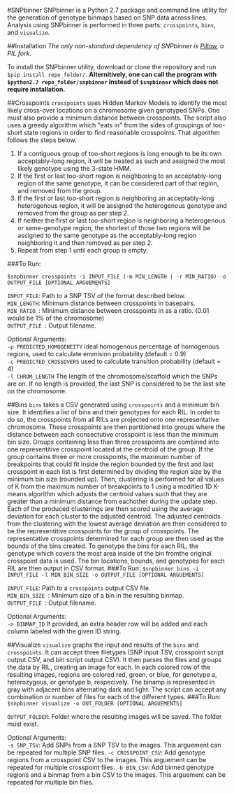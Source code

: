 #SNPbinner
SNPbinner is a Python 2.7 package and command line utility for the generation of genotype binmaps based on SNP data across lines.  Analysis using SNPbinner is performed in three parts: `crosspoints`, `bins`, and `visualize`.

##Installation
_The only non-standard dependency of SNPbinner is [Pillow](https://github.com/python-pillow/Pillow), a PIL fork._

To install the SNPbinner utility, download or clone the repository and run `$pip install repo_folder/`. **Alternitively, one can call the program with `$python2.7 repo_folder/snpbinner` instead of `$snpbinner`  which does not require installation.**

##Crosspoints
`crosspoints` uses Hidden Markov Models to identify the most likely cross-over locations on a chromosome given genotyped SNPs. One must also provide a minimum distance between crosspoints. The script also uses a greedy algorithm which "eats in" from the sides of groupings of too-short state regions in order to find reasonable crosspoints. That algorithm follows the steps below.

1. If a contiguous group of too-short regions is long enough to be its own acceptably-long region, it will be treated as such and assigned the most likely genotype using the 3-state HMM.
2. If the first or last too-short region is neighboring to an acceptably-long region of the same genotype, it can be considered part of that region, and removed from the group.
3. If the first or last too-short region is neighboring an acceptably-long heterogenous region, it will be assigned the heterogenous genotype and removed from the group as per step 2.
4. If neither the first or last too-short region is neighboring a heterogenous or same-genotype region, the shortest of those two regions will be assigned to the same genotype as the acceptably-long region neighboring it and then removed as per step 2.  
5. Repeat from step 1 until each group is empty.

###To Run:

```$snpbinner crosspoints -i INPUT_FILE (-m MIN_LENGTH | -r MIN_RATIO) -o OUTPUT_FILE [OPTIONAL ARGUEMENTS]```  

`INPUT_FILE`: Path to a SNP TSV of the format described below.  
`MIN_LENGTH`: Minimum distance between crosspoints in basepairs.  
`MIN_RATIO `: Minimum distance between crosspoints in as a ratio. (0.01 would be 1% of the chromosome)  
`OUTPUT_FILE `: Output filename.  

Optional Arguments:  
`-p PREDICTED_HOMOGENEITY` ideal homogenous percentage of homogenous regions, used to calculate emmision probability (default = 0.9)  
`-c PREDICTED_CROSSOVERS` used to calculate transition probability (default = 4)  
`-l CHROM_LENGTH` The length of the chromosome/scaffold which the SNPs are on. If no length is provided, the last SNP is considered to be the last site on the chromosome.

##Bins
`bins` takes a CSV generated using `crosspoints` and a minimum bin size. It identifies a list of bins and their genotypes for each RIL. In order to do so, the crosspoints from all RILs are projected onto one representative chromosome. These crosspoints are then partitioned into groups where the distance between each consectutive crosspoint is less than the minimum bin size. Groups containing less than three crosspoints are combined into one representitive crosspoint located at the centroid of the group. If the group contains three or more crosspoints, the maximum number of breakpoints that could fit inside the region bounded by the first and last crosspoint in each list is first determined by dividing the region size by the minimum bin size (rounded up). Then, clustering is performed for all values of K from the maximum number of breakpoints to 1 using a modified 1D K-means algorithm which adjusts the centroid values such that they are greater than a minimum distance from eachother during the update step. Each of the produced clusterings are then scored using the average deviation for each cluster to the adjusted centroid. The adjusted centroids from the clustering with the lowest average deviation are then considered to be the representitive crosspoints for the group of crosspoints. The representative crosspoints determined for each group are then used as the bounds of the bins created. To genotype the bins for each RIL, the genotype which covers the most area inside of the bin fromthe original crosspoint data is used. The bin locations, bounds, and genotypes for each RIL are then output in CSV format.
###To Run:
`$snpbinner bins -i INPUT_FILE -l MIN_BIN_SIZE -o OUTPUT_FILE [OPTIONAL ARGUEMENTS]`

`INPUT_FILE`: Path to a `crosspoints` output CSV file.  
`MIN_BIN_SIZE `: Minimum size of a bin in the resulting binmap.  
`OUTPUT_FILE `: Output filename.  

Optional Arguments:   
`-n BINMAP_ID` If provided, an extra header row will be added and each column labeled with the given ID string.

##Visualize
`visualize` graphs the input and results of the `bins` and `crosspoints`. It can accept three filetypes (SNP input TSV, crosspoint script output CSV, and bin script output CSV). It then parses the files and groups the data by RIL, creating an image for each. In each colored row of the resulting images, regions are colored red, green, or blue, for genotype a, heterozygous, or genotype b, respecively. The binamp is represented in gray with adjacent bins alternating dark and light. The script can accept any combination or number of files for each of the different types.
###To Run:
`$snpbinner visualize -o OUT_FOLDER [OPTIONAL ARGUEMENTS]`  

`OUTPUT_FOLDER`: Folder where the resulting images will be saved. The folder must exist.  

Optional Arguments:  
`-s SNP_TSV`: Add SNPs from a SNP TSV to the images. This arguement can be repeated for multiple SNP files. 
`-c CROSSPOINT_CSV`: Add genotype regions from a crosspoint CSV to the images. This arguement can be repeated for multiple crosspoint files.
`-b BIN_CSV`:  Add binned genotype regions and a binmap from a bin CSV to the images. This arguement can be repeated for multiple bin files.





